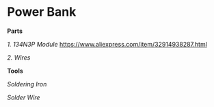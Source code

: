 # Power Bank

**Parts**

*1. 134N3P Module*
https://www.aliexpress.com/item/32914938287.html

*2. Wires*

**Tools**

*Soldering Iron*

*Solder Wire*
